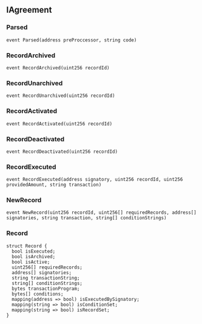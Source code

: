 ## IAgreement

### Parsed

```solidity
event Parsed(address preProccessor, string code)
```

### RecordArchived

```solidity
event RecordArchived(uint256 recordId)
```

### RecordUnarchived

```solidity
event RecordUnarchived(uint256 recordId)
```

### RecordActivated

```solidity
event RecordActivated(uint256 recordId)
```

### RecordDeactivated

```solidity
event RecordDeactivated(uint256 recordId)
```

### RecordExecuted

```solidity
event RecordExecuted(address signatory, uint256 recordId, uint256 providedAmount, string transaction)
```

### NewRecord

```solidity
event NewRecord(uint256 recordId, uint256[] requiredRecords, address[] signatories, string transaction, string[] conditionStrings)
```

### Record

```solidity
struct Record {
  bool isExecuted;
  bool isArchived;
  bool isActive;
  uint256[] requiredRecords;
  address[] signatories;
  string transactionString;
  string[] conditionStrings;
  bytes transactionProgram;
  bytes[] conditions;
  mapping(address => bool) isExecutedBySignatory;
  mapping(string => bool) isConditionSet;
  mapping(string => bool) isRecordSet;
}
```

